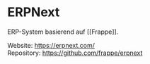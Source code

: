 # ERPNext

ERP-System basierend auf [[Frappe]].

Website: <https://erpnext.com/>\
Repository: <https://github.com/frappe/erpnext>